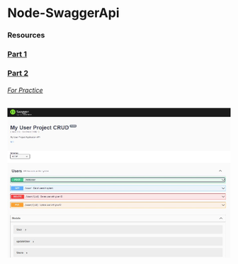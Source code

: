 # Node-SwaggerApi
### Resources
<h3><a href="https://medium.com/weekly-webtips/how-to-create-a-rest-api-with-express-js-and-node-js-3de5c5f9691c">Part 1</h3>
<h3><a href="https://levelup.gitconnected.com/how-to-add-swagger-ui-to-existing-node-js-and-express-js-project-2c8bad9364ce">Part 2</h3>
<h6><a href ="https://medium.com/swlh/automatic-api-documentation-in-node-js-using-swagger-dd1ab3c78284">For Practice</h6>  
<img src="https://github.com/vyash5075/Node-SwaggerApi/blob/master/swagger.JPG"/>
